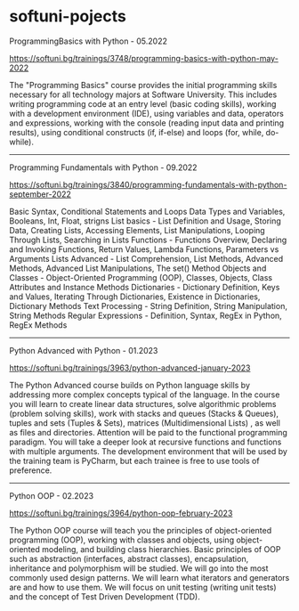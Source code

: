 # softuni-pojects


ProgrammingBasics with Python - 05.2022

https://softuni.bg/trainings/3748/programming-basics-with-python-may-2022

The "Programming Basics" course provides the initial programming skills necessary for all technology majors at Software University. This includes writing programming code at an entry level (basic coding skills), working with a development environment (IDE), using variables and data, operators and expressions, working with the console (reading input data and printing results), using conditional constructs (if, if-else) and loops (for, while, do-while).

--------------------------------------------------------------------------------------------------------------------------------------------------------------------

Programming Fundamentals with Python - 09.2022

https://softuni.bg/trainings/3840/programming-fundamentals-with-python-september-2022

Basic Syntax, Conditional Statements and Loops
Data Types and Variables, Booleans, Int, Float, strigns
List basics - List Definition and Usage, Storing Data, Creating Lists, Accessing Elements, List Manipulations, Looping Through Lists, Searching in Lists
Functions - Functions Overview, Declaring and Invoking Functions, Return Values, Lambda Functions, Parameters vs Arguments
Lists Advanced - List Comprehension, List Methods, Advanced Methods, Advanced List Manipulations, The set() Method
Objects and Classes - Object-Oriented Programming (OOP), Classes, Objects, Class Attributes and Instance Methods
Dictionaries - Dictionary Definition, Keys and Values, Iterating Through Dictionaries, Existence in Dictionaries, Dictionary Methods
Text Processing - String Definition, String Manipulation, String Methods
Regular Expressions - Definition, Syntax, RegEx in Python, RegEx Methods

--------------------------------------------------------------------------------------------------------------------------------------------------------------------

Python Advanced with Python - 01.2023

https://softuni.bg/trainings/3963/python-advanced-january-2023

The Python Advanced course builds on Python language skills by addressing more complex concepts typical of the language. In the course you will learn to create linear data structures, solve algorithmic problems (problem solving skills), work with stacks and queues (Stacks & Queues), tuples and sets (Tuples & Sets), matrices (Multidimensional Lists) , as well as files and directories. Attention will be paid to the functional programming paradigm. You will take a deeper look at recursive functions and functions with multiple arguments. The development environment that will be used by the training team is PyCharm, but each trainee is free to use tools of preference.

--------------------------------------------------------------------------------------------------------------------------------------------------------------------

Python OOP - 02.2023

https://softuni.bg/trainings/3964/python-oop-february-2023

The Python OOP course will teach you the principles of object-oriented programming (OOP), working with classes and objects, using object-oriented modeling, and building class hierarchies. Basic principles of OOP such as abstraction (interfaces, abstract classes), encapsulation, inheritance and polymorphism will be studied. We will go into the most commonly used design patterns. We will learn what iterators and generators are and how to use them. We will focus on unit testing (writing unit tests) and the concept of Test Driven Development (TDD).
